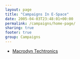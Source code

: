 ```yaml
---
layout: page
title: "Campaigns In E-Space"
date: 2005-04-03T23:48:01+00:00
permalink: /campaigns/home-page/
sharing: true
footer: true
group: Campaigns
---
```



* [ Macrodyn Techtronics](/macrodyn-tectronics/home-page-)
